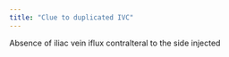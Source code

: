 ```yaml
---
title: "Clue to duplicated IVC"
---
```

Absence of iliac vein iflux contralteral to the side injected

